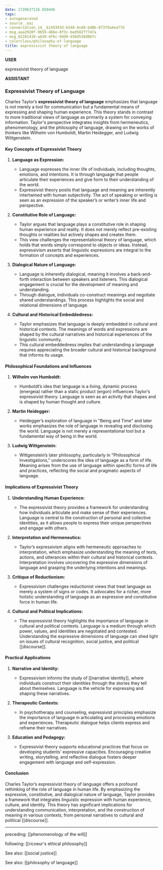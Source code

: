 ```yaml
---
date: 1720637126.850446
tags:
- autogenerated
- source__oai
- conversation_id__6149393d-b548-4c68-bd0b-873f0a4ea77d
- msg_aaa2920f-9659-46be-8f3c-bed582f7747a
- msg_62281410-a420-4f6c-9dd9-d38d538d8bfc
- colorclass/philosophy-of-language
title: expressivist theory of language
---
```


**USER**

expressivist theory of language


**ASSISTANT**

### Expressivist Theory of Language

Charles Taylor’s **expressivist theory of language** emphasizes that language is not merely a tool for communication but a fundamental means of expressing and shaping human experience. This theory stands in contrast to more traditional views of language as primarily a system for conveying information. Taylor's perspective integrates insights from hermeneutics, phenomenology, and the philosophy of language, drawing on the works of thinkers like Wilhelm von Humboldt, Martin Heidegger, and Ludwig Wittgenstein.

#### Key Concepts of Expressivist Theory

1. **Language as Expression:**
   - Language expresses the inner life of individuals, including thoughts, emotions, and intentions. It is through language that people articulate their experiences and give form to their understanding of the world.
   - Expressivist theory posits that language and meaning are inherently intertwined with human subjectivity. The act of speaking or writing is seen as an expression of the speaker’s or writer’s inner life and perspective.

2. **Constitutive Role of Language:**
   - Taylor argues that language plays a constitutive role in shaping human experience and reality. It does not merely reflect pre-existing thoughts or realities but actively shapes and creates them.
   - This view challenges the representational theory of language, which holds that words simply correspond to objects or ideas. Instead, expressivism asserts that linguistic expressions are integral to the formation of concepts and experiences.

3. **Dialogical Nature of Language:**
   - Language is inherently dialogical, meaning it involves a back-and-forth interaction between speakers and listeners. This dialogical engagement is crucial for the development of meaning and understanding.
   - Through dialogue, individuals co-construct meanings and negotiate shared understandings. This process highlights the social and relational dimensions of language.

4. **Cultural and Historical Embeddedness:**
   - Taylor emphasizes that language is deeply embedded in cultural and historical contexts. The meanings of words and expressions are shaped by the cultural narratives and historical experiences of the linguistic community.
   - This cultural embeddedness implies that understanding a language requires appreciating the broader cultural and historical background that informs its usage.

#### Philosophical Foundations and Influences

1. **Wilhelm von Humboldt:**
   - Humboldt’s idea that language is a living, dynamic process (energeia) rather than a static product (ergon) influences Taylor’s expressivist theory. Language is seen as an activity that shapes and is shaped by human thought and culture.

2. **Martin Heidegger:**
   - Heidegger’s exploration of language in "Being and Time" and later works emphasizes the role of language in revealing and disclosing the world. Language is not merely a representational tool but a fundamental way of being in the world.

3. **Ludwig Wittgenstein:**
   - Wittgenstein’s later philosophy, particularly in "Philosophical Investigations," underscores the idea of language as a form of life. Meaning arises from the use of language within specific forms of life and practices, reflecting the social and pragmatic aspects of language.

#### Implications of Expressivist Theory

1. **Understanding Human Experience:**
   - The expressivist theory provides a framework for understanding how individuals articulate and make sense of their experiences. Language is central to the construction of personal and collective identities, as it allows people to express their unique perspectives and engage with others.

2. **Interpretation and Hermeneutics:**
   - Taylor’s expressivism aligns with hermeneutic approaches to interpretation, which emphasize understanding the meaning of texts, actions, and utterances within their cultural and historical contexts. Interpretation involves uncovering the expressive dimensions of language and grasping the underlying intentions and meanings.

3. **Critique of Reductionism:**
   - Expressivism challenges reductionist views that treat language as merely a system of signs or codes. It advocates for a richer, more holistic understanding of language as an expressive and constitutive force in human life.

4. **Cultural and Political Implications:**
   - The expressivist theory highlights the importance of language in cultural and political contexts. Language is a medium through which power, values, and identities are negotiated and contested. Understanding the expressive dimensions of language can shed light on issues of cultural recognition, social justice, and political [[discourse]].

#### Practical Applications

1. **Narrative and Identity:**
   - Expressivism informs the study of [[narrative identity]], where individuals construct their identities through the stories they tell about themselves. Language is the vehicle for expressing and shaping these narratives.

2. **Therapeutic Contexts:**
   - In psychotherapy and counseling, expressivist principles emphasize the importance of language in articulating and processing emotions and experiences. Therapeutic dialogue helps clients express and reframe their narratives.

3. **Education and Pedagogy:**
   - Expressivist theory supports educational practices that focus on developing students' expressive capacities. Encouraging creative writing, storytelling, and reflective dialogue fosters deeper engagement with language and self-expression.

#### Conclusion

Charles Taylor’s expressivist theory of language offers a profound rethinking of the role of language in human life. By emphasizing the expressive, constitutive, and dialogical nature of language, Taylor provides a framework that integrates linguistic expression with human experience, culture, and identity. This theory has significant implications for understanding communication, interpretation, and the construction of meaning in various contexts, from personal narratives to cultural and political [[discourse]].


---

preceding: [[phenomenology of the will]]  


following: [[ricoeur's ethical philosophy]]

See also: [[social justice]]


See also: [[philosophy of language]]
